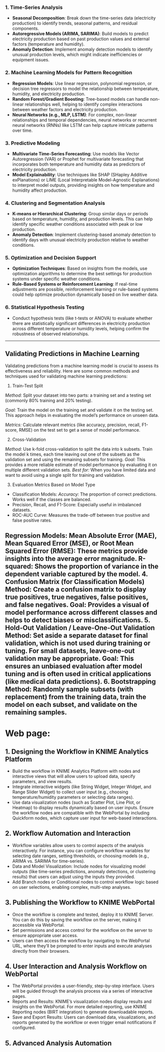 ### 1. Time-Series Analysis

- **Seasonal Decomposition**: Break down the time-series data (electricity production) to identify trends, seasonal patterns, and residual components.
- **Autoregressive Models (ARIMA, SARIMA)**: Build models to predict electricity production based on past production values and external factors (temperature and humidity).
- **Anomaly Detection**: Implement anomaly detection models to identify unusual production levels, which might indicate inefficiencies or equipment issues.

### 2. Machine Learning Models for Pattern Recognition

- **Regression Models**: Use linear regression, polynomial regression, or decision tree regressors to model the relationship between temperature, humidity, and electricity production.
- **Random Forest/Gradient Boosting**: Tree-based models can handle non-linear relationships well, helping to identify complex interactions between weather factors and electricity production.
- **Neural Networks (e.g., MLP, LSTM)**: For complex, non-linear relationships and temporal dependencies, neural networks or recurrent neural networks (RNNs) like LSTM can help capture intricate patterns over time.

### 3. Predictive Modeling

- **Multivariate Time-Series Forecasting**: Use models like Vector Autoregression (VAR) or Prophet for multivariate forecasting that incorporates both temperature and humidity data as predictors of electricity production.
- **Model Explainability**: Use techniques like SHAP (SHapley Additive exPlanations) or LIME (Local Interpretable Model-Agnostic Explanations) to interpret model outputs, providing insights on how temperature and humidity affect production.

### 4. Clustering and Segmentation Analysis

- **K-means or Hierarchical Clustering**: Group similar days or periods based on temperature, humidity, and production levels. This can help identify specific weather conditions associated with peak or low production.
- **Anomaly Detection**: Implement clustering-based anomaly detection to identify days with unusual electricity production relative to weather conditions.

### 5. Optimization and Decision Support

- **Optimization Techniques**: Based on insights from the models, use optimization algorithms to determine the best settings for production systems under specific weather conditions.
- **Rule-Based Systems or Reinforcement Learning**: If real-time adjustments are possible, reinforcement learning or rule-based systems could help optimize production dynamically based on live weather data.

### 6. Statistical Hypothesis Testing

- Conduct hypothesis tests (like t-tests or ANOVA) to evaluate whether there are statistically significant differences in electricity production across different temperature or humidity levels, helping confirm the robustness of observed relationships.
----------------------------------------------------------------

## Validating Predictions in Machine Learning
Validating predictions from a machine learning model is crucial to assess its effectiveness and reliability. Here are some common methods and techniques used for validating machine learning predictions:

1. Train-Test Split

*Method:* Split your dataset into two parts: a training set and a testing set (commonly 80% training and 20% testing).

*Goal:* Train the model on the training set and validate it on the testing set. This approach helps in evaluating the model’s performance on unseen data.

*Metrics:* Calculate relevant metrics (like accuracy, precision, recall, F1-score, RMSE) on the test set to get a sense of model performance.

2. Cross-Validation

*Method:* Use k-fold cross-validation to split the data into k subsets. Train the model k times, each time leaving out one of the subsets as the validation set and using the remaining subsets for training.
*Goal:* This provides a more reliable estimate of model performance by evaluating it on multiple different validation sets.
*Best for:* When you have limited data and want to avoid using a single split for training and validation.

3. Evaluation Metrics Based on Model Type
  - Classification Models:
  *Accuracy:* The proportion of correct predictions. Works well if the classes are balanced.
  - Precision, Recall, and F1-Score: Especially useful in imbalanced datasets.
  - ROC-AUC Curve: Measures the trade-off between true positive and false positive rates.

Regression Models:
Mean Absolute Error (MAE), Mean Squared Error (MSE), or Root Mean Squared Error (RMSE): These metrics provide insights into the average error magnitude.
R-squared: Shows the proportion of variance in the dependent variable captured by the model.
4. Confusion Matrix (for Classification Models)
Method: Create a confusion matrix to display true positives, true negatives, false positives, and false negatives.
Goal: Provides a visual of model performance across different classes and helps to detect biases or misclassifications.
5. Hold-Out Validation / Leave-One-Out Validation
Method: Set aside a separate dataset for final validation, which is not used during training or tuning. For small datasets, leave-one-out validation may be appropriate.
Goal: This ensures an unbiased evaluation after model tuning and is often used in critical applications (like medical data predictions).
6. Bootstrapping
Method: Randomly sample subsets (with replacement) from the training data, train the model on each subset, and validate on the remaining samples.
-------------------------------------------------------------------------

# Web page:

## 1. Designing the Workflow in KNIME Analytics Platform

- Build the workflow in KNIME Analytics Platform with nodes and interactive views that will allow users to upload data, specify parameters, and view results.
- Integrate interactive widgets (like String Widget, Integer Widget, and Range Slider Widget) to collect user input (e.g., choosing temperature/humidity parameters or selecting data ranges).
- Use data visualization nodes (such as Scatter Plot, Line Plot, or Heatmap) to display results dynamically based on user inputs.
Ensure the workflow nodes are compatible with the WebPortal by including Quickform nodes, which capture user input for web-based interactions.

## 2. Workflow Automation and Interaction
- Workflow variables allow users to control aspects of the analysis interactively. For instance, you can configure workflow variables for selecting date ranges, setting thresholds, or choosing models (e.g., ARIMA vs. SARIMA for time-series).
- Data and Model Visualization: Include nodes for visualizing model outputs (like time-series predictions, anomaly detections, or clustering results) that users can adjust using the inputs they provided.
- Add Branch nodes or Conditional nodes to control workflow logic based on user selections, enabling complex, multi-step analyses.

## 3. Publishing the Workflow to KNIME WebPortal
- Once the workflow is complete and tested, deploy it to KNIME Server. You can do this by saving the workflow on the server, making it accessible via WebPortal.
- Set permissions and access control for the workflow on the server to ensure appropriate user access.
- Users can then access the workflow by navigating to the WebPortal URL, where they’ll be prompted to enter inputs and execute analyses directly from their browsers.
## 4. User Interaction and Analysis Workflow on WebPortal
- The WebPortal provides a user-friendly, step-by-step interface. Users will be guided through the analysis process via a series of interactive pages.
- Reports and Results: KNIME’s visualization nodes display results and insights on the WebPortal. For more detailed reporting, use KNIME Reporting nodes (BIRT integration) to generate downloadable reports.
- Save and Export Results: Users can download data, visualizations, and reports generated by the workflow or even trigger email notifications if configured.
## 5. Advanced Analysis Automation
